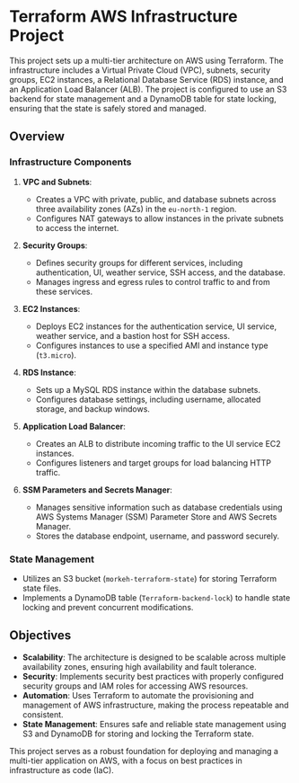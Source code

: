 # Terraform AWS Infrastructure Project

This project sets up a multi-tier architecture on AWS using Terraform. The infrastructure includes a Virtual Private Cloud (VPC), subnets, security groups, EC2 instances, a Relational Database Service (RDS) instance, and an Application Load Balancer (ALB). The project is configured to use an S3 backend for state management and a DynamoDB table for state locking, ensuring that the state is safely stored and managed.

## Overview

### Infrastructure Components

1. **VPC and Subnets**:
   - Creates a VPC with private, public, and database subnets across three availability zones (AZs) in the `eu-north-1` region.
   - Configures NAT gateways to allow instances in the private subnets to access the internet.

2. **Security Groups**:
   - Defines security groups for different services, including authentication, UI, weather service, SSH access, and the database.
   - Manages ingress and egress rules to control traffic to and from these services.

3. **EC2 Instances**:
   - Deploys EC2 instances for the authentication service, UI service, weather service, and a bastion host for SSH access.
   - Configures instances to use a specified AMI and instance type (`t3.micro`).

4. **RDS Instance**:
   - Sets up a MySQL RDS instance within the database subnets.
   - Configures database settings, including username, allocated storage, and backup windows.

5. **Application Load Balancer**:
   - Creates an ALB to distribute incoming traffic to the UI service EC2 instances.
   - Configures listeners and target groups for load balancing HTTP traffic.

6. **SSM Parameters and Secrets Manager**:
   - Manages sensitive information such as database credentials using AWS Systems Manager (SSM) Parameter Store and AWS Secrets Manager.
   - Stores the database endpoint, username, and password securely.

### State Management

- Utilizes an S3 bucket (`morkeh-terraform-state`) for storing Terraform state files.
- Implements a DynamoDB table (`Terraform-backend-lock`) to handle state locking and prevent concurrent modifications.

## Objectives

- **Scalability**: The architecture is designed to be scalable across multiple availability zones, ensuring high availability and fault tolerance.
- **Security**: Implements security best practices with properly configured security groups and IAM roles for accessing AWS resources.
- **Automation**: Uses Terraform to automate the provisioning and management of AWS infrastructure, making the process repeatable and consistent.
- **State Management**: Ensures safe and reliable state management using S3 and DynamoDB for storing and locking the Terraform state.

This project serves as a robust foundation for deploying and managing a multi-tier application on AWS, with a focus on best practices in infrastructure as code (IaC).